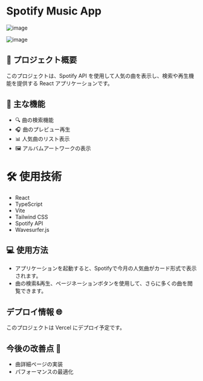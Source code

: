 # Spotify Music App
![image](https://github.com/user-attachments/assets/12e44512-5237-4e7f-a5ff-b50d8215f28d)

![image](https://github.com/user-attachments/assets/eedd34d2-8359-4928-ae1e-e18bfb34f084)

## 🎵 プロジェクト概要

このプロジェクトは、Spotify API を使用して人気の曲を表示し、検索や再生機能を提供する React アプリケーションです。

## 🚀 主な機能

- 🔍 曲の検索機能
- 🎧 曲のプレビュー再生
- 📊 人気曲のリスト表示
- 🖼️ アルバムアートワークの表示

# 🛠️ 使用技術

- React
- TypeScript
- Vite
- Tailwind CSS
- Spotify API
- Wavesurfer.js

## 💻 使用方法

- アプリケーションを起動すると、Spotifyで今月の人気曲がカード形式で表示されます。
- 曲の検索&再生、ページネーションボタンを使用して、さらに多くの曲を閲覧できます。

## デプロイ情報 🌐

このプロジェクトは Vercel にデプロイ予定です。

## 今後の改善点 🔧

- 曲詳細ページの実装
- パフォーマンスの最適化
